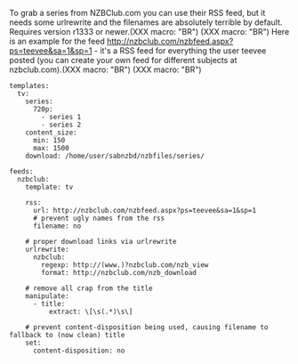 To grab a series from NZBClub.com you can use their RSS feed, but it needs some urlrewrite and the filenames are absolutely terrible by default. Requires version r1333 or newer.(XXX macro: "BR")
(XXX macro: "BR")
Here is an example for the feed http://nzbclub.com/nzbfeed.aspx?ps=teevee&sa=1&sp=1 - it's a RSS feed for everything the user teevee posted (you can create your own feed for different subjects at nzbclub.com).(XXX macro: "BR")
(XXX macro: "BR")

    templates:
      tv:
        series:
          720p:
            - series 1
            - series 2
        content_size:
          min: 150
          max: 1500
        download: /home/user/sabnzbd/nzbfiles/series/
    
    feeds:
      nzbclub:
        template: tv
    
        rss: 
          url: http://nzbclub.com/nzbfeed.aspx?ps=teevee&sa=1&sp=1
          # prevent ugly names from the rss
          filename: no
    
        # proper download links via urlrewrite
        urlrewrite:
          nzbclub:
            regexp: http://(www.)?nzbclub.com/nzb_view
            format: http://nzbclub.com/nzb_download
    
        # remove all crap from the title
        manipulate:                                                  
          - title:
              extract: \[\s(.*)\s\]
    
        # prevent content-disposition being used, causing filename to fallback to (now clean) title
        set:
          content-disposition: no

